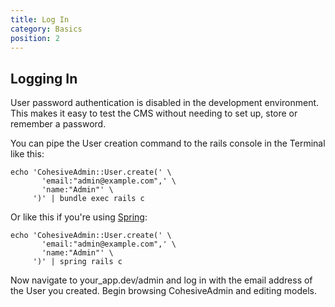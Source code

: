 ```yaml
---
title: Log In
category: Basics
position: 2
---
```

## Logging In
User password authentication is disabled in the development environment.
This makes it easy to test the CMS without needing to set up, store or remember a password.

You can pipe the User creation command to the rails console in the Terminal like this:

```console
echo 'CohesiveAdmin::User.create(' \
       'email:"admin@example.com",' \
       'name:"Admin"' \
     ')' | bundle exec rails c
```
Or like this if you're using [Spring](https://github.com/rails/spring):

```console
echo 'CohesiveAdmin::User.create(' \
       'email:"admin@example.com",' \
       'name:"Admin"' \
     ')' | spring rails c
```

Now navigate to your_app.dev/admin and log in with the email address of the User you created.  Begin browsing CohesiveAdmin and editing models.

